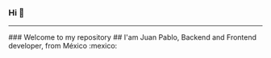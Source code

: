 ### Hi 👋 #
<hr/>
### Welcome to my repository
## I'am Juan Pablo, Backend and Frontend developer, from México :mexico:

